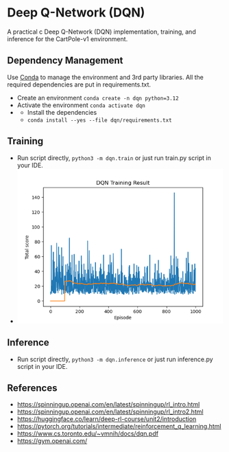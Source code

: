 # Deep Q-Network (DQN)
A practical c Deep Q-Network (DQN) implementation, training, and inference for the CartPole-v1 environment.

## Dependency Management
Use [Conda](https://docs.conda.io/projects/conda/en/latest/user-guide/getting-started.html) to manage the environment and 3rd party libraries.
All the required dependencies are put in requirements.txt.
* Create an environment `conda create -n dqn python=3.12`
* Activate the environment `conda activate dqn`
* * Install the dependencies 
  * `conda install --yes --file dqn/requirements.txt`

## Training
* Run script directly, `python3 -m dqn.train` or just run train.py script in your IDE.
* ![One training run result](./dqn_train_result.png)

## Inference
* Run script directly, `python3 -m dqn.inference` or just run inference.py script in your IDE.

## References
* https://spinningup.openai.com/en/latest/spinningup/rl_intro.html
* https://spinningup.openai.com/en/latest/spinningup/rl_intro2.html
* https://huggingface.co/learn/deep-rl-course/unit2/introduction
* https://pytorch.org/tutorials/intermediate/reinforcement_q_learning.html
* https://www.cs.toronto.edu/~vmnih/docs/dqn.pdf
* https://gym.openai.com/